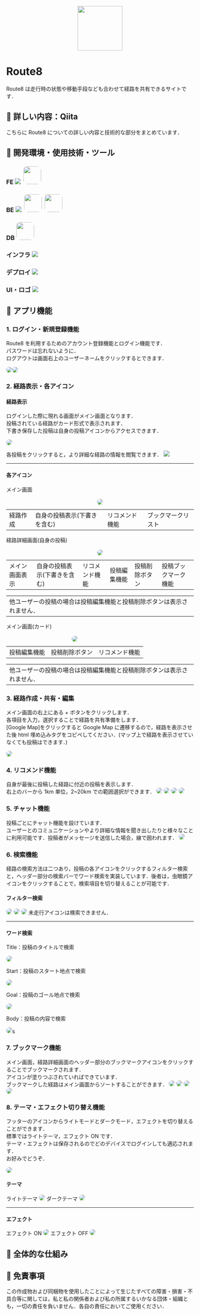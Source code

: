 <!-- <p align="center"><a href="https://laravel.com" target="_blank"><img src="https://raw.githubusercontent.com/laravel/art/master/logo-lockup/5%20SVG/2%20CMYK/1%20Full%20Color/laravel-logolockup-cmyk-red.svg" width="400" alt="Laravel Logo"></a></p>

<p align="center">
<a href="https://github.com/laravel/framework/actions"><img src="https://github.com/laravel/framework/workflows/tests/badge.svg" alt="Build Status"></a>
<a href="https://packagist.org/packages/laravel/framework"><img src="https://img.shields.io/packagist/dt/laravel/framework" alt="Total Downloads"></a>
<a href="https://packagist.org/packages/laravel/framework"><img src="https://img.shields.io/packagist/v/laravel/framework" alt="Latest Stable Version"></a>
<a href="https://packagist.org/packages/laravel/framework"><img src="https://img.shields.io/packagist/l/laravel/framework" alt="License"></a>
</p>

## About Laravel

Laravel is a web application framework with expressive, elegant syntax. We believe development must be an enjoyable and creative experience to be truly fulfilling. Laravel takes the pain out of development by easing common tasks used in many web projects, such as:

- [Simple, fast routing engine](https://laravel.com/docs/routing).
- [Powerful dependency injection container](https://laravel.com/docs/container).
- Multiple back-ends for [session](https://laravel.com/docs/session) and [cache](https://laravel.com/docs/cache) storage.
- Expressive, intuitive [database ORM](https://laravel.com/docs/eloquent).
- Database agnostic [schema migrations](https://laravel.com/docs/migrations).
- [Robust background job processing](https://laravel.com/docs/queues).
- [Real-time event broadcasting](https://laravel.com/docs/broadcasting).

Laravel is accessible, powerful, and provides tools required for large, robust applications.

## Learning Laravel

Laravel has the most extensive and thorough [documentation](https://laravel.com/docs) and video tutorial library of all modern web application frameworks, making it a breeze to get started with the framework.

You may also try the [Laravel Bootcamp](https://bootcamp.laravel.com), where you will be guided through building a modern Laravel application from scratch.

If you don't feel like reading, [Laracasts](https://laracasts.com) can help. Laracasts contains over 2000 video tutorials on a range of topics including Laravel, modern PHP, unit testing, and JavaScript. Boost your skills by digging into our comprehensive video library.

## Laravel Sponsors

We would like to extend our thanks to the following sponsors for funding Laravel development. If you are interested in becoming a sponsor, please visit the Laravel [Patreon page](https://patreon.com/taylorotwell).

### Premium Partners

- **[Vehikl](https://vehikl.com/)**
- **[Tighten Co.](https://tighten.co)**
- **[Kirschbaum Development Group](https://kirschbaumdevelopment.com)**
- **[64 Robots](https://64robots.com)**
- **[Cubet Techno Labs](https://cubettech.com)**
- **[Cyber-Duck](https://cyber-duck.co.uk)**
- **[Many](https://www.many.co.uk)**
- **[Webdock, Fast VPS Hosting](https://www.webdock.io/en)**
- **[DevSquad](https://devsquad.com)**
- **[Curotec](https://www.curotec.com/services/technologies/laravel/)**
- **[OP.GG](https://op.gg)**
- **[WebReinvent](https://webreinvent.com/?utm_source=laravel&utm_medium=github&utm_campaign=patreon-sponsors)**
- **[Lendio](https://lendio.com)**

## Contributing

Thank you for considering contributing to the Laravel framework! The contribution guide can be found in the [Laravel documentation](https://laravel.com/docs/contributions).

## Code of Conduct

In order to ensure that the Laravel community is welcoming to all, please review and abide by the [Code of Conduct](https://laravel.com/docs/contributions#code-of-conduct).

## Security Vulnerabilities

If you discover a security vulnerability within Laravel, please send an e-mail to Taylor Otwell via [taylor@laravel.com](mailto:taylor@laravel.com). All security vulnerabilities will be promptly addressed.

## License

The Laravel framework is open-sourced software licensed under the [MIT license](https://opensource.org/licenses/MIT). -->
<p align="center">
<img width="120" src="https://github.com/273Do/Route8/assets/114457271/855be6eb-7882-4816-a31d-0430c6a62674">
</p>

# Route8

Route8 は走行時の状態や移動手段なども合わせて経路を共有できるサイトです．

## 🚙 詳しい内容：Qiita

こちらに Route8 についての詳しい内容と技術的な部分をまとめています．

## 🚙 開発環境・使用技術・ツール

<H3>FE
<a href="https://skillicons.dev">
   <img src="https://skillicons.dev/icons?i=typescript,react,sass"/><img style="margin-left:7px; height:48px; border-radius:10px;" src="./resources/readme_img/inertiajs.png" />
</a>
<h3>BE
  <a href="https://skillicons.dev">
    <img src="https://skillicons.dev/icons?i=php,laravel"/><img style="margin-left:7px; height:48px; border-radius:10px;" src="./resources/readme_img/breeze.png" /><img style="margin-left:7px; height:48px; border-radius:10px;" src="./resources/readme_img/inertiajs.png" />
  </a>
<h3>DB
<a href="https://skillicons.dev">
<img style="height:48px; border-radius:10px;" src="https://blog.share-wis.com/wp-content/uploads/sites/10/2015/12/NXdGpkmF.png" />
</a>
<h3>インフラ
<a href="https://skillicons.dev">
   <img src="https://skillicons.dev/icons?i=aws,vite,github,git,vscode"/>
</a>
<h3>デプロイ
<a href="https://skillicons.dev">
   <img src="https://skillicons.dev/icons?i=heroku"/>
</a>
<h3>UI・ロゴ
<a href="https://skillicons.dev">
   <img src="https://skillicons.dev/icons?i=blender,figma,photoshop"/>
</a>

## 🚙 アプリ機能

### 1. ログイン・新規登録機能

Route8 を利用するためのアカウント登録機能とログイン機能です．<br>
パスワードは忘れないように．<br>
ログアウトは画面右上のユーザーネームをクリックするとできます．

<!-- <details><summary> 画面詳細 </summary> -->

<img src="./resources/readme_img/login_screen.png" style="border-radius:20px;" ><img src="./resources/readme_img/register_screen.png" style="border-radius:20px;">

<!-- </details> -->

### 2. 経路表示・各アイコン

#### 経路表示

ログインした際に現れる画面がメイン画面となります．<br>
投稿されている経路がカード形式で表示されます．<br>
下書き保存した投稿は自身の投稿アイコンからアクセスできます．<br>

<!-- <details><summary> 画面詳細 </summary> -->
<img src="./resources/readme_img/main_screen.png" style="border-radius:10px;">
<!-- </details> -->

各投稿をクリックすると，より詳細な経路の情報を閲覧できます．
<img src="./resources/readme_img/route_screen.png">

<hr>

#### 各アイコン

<table>
メイン画面
  <caption><img src="./resources/readme_img/tab_bar1.png" style="border-radius:10px;"></caption>
  <tr>
    <td>経路作成</td>
    <td>自身の投稿表示(下書きを含む)</td>
    <td>リコメンド機能</td>
    <td>ブックマークリスト</td>
  </tr>
</table>

<table>
経路詳細画面(自身の投稿)
  <caption><img src="./resources/readme_img/tab_bar2.png" style="border-radius:10px;"></caption>
  <tr>
    <td>メイン画面表示</td>
    <td>自身の投稿表示(下書きを含む)</td>
    <td>リコメンド機能</td>
    <td>投稿編集機能</td>
    <td>投稿削除ボタン</td>
    <td>投稿ブックマーク機能</td>
  </tr>
</table>
<table>
  <tr>
    <td>他ユーザーの投稿の場合は投稿編集機能と投稿削除ボタンは表示されません．
    </td>
  </tr>
</table>

<table>
メイン画面(カード)
  <caption><img src="./resources/readme_img/tab_bar3.png" style="border-radius:10px;"></caption>
  <tr>
    <td>投稿編集機能</td>
    <td>投稿削除ボタン</td>
    <td>リコメンド機能</td>
  </tr>
</table>
<table>
  <tr>
    <td>他ユーザーの投稿の場合は投稿編集機能と投稿削除ボタンは表示されません．
    </td>
  </tr>
</table>

### 3. 経路作成・共有・編集

メイン画面の右上にある + ボタンをクリックします．<br>
各項目を入力，選択することで経路を共有準備をします．<br>
[Google Map]をクリックすると Google Map に遷移するので，経路を表示させた後 html 埋め込みタグをコピペしてください．(マップ上で経路を表示させていなくても投稿はできます．)

<!-- <details><summary> 画面詳細 </summary> -->
<img src="./resources/readme_img/create_screen.png" style="border-radius:20px;">
<!-- </details> -->

### 4. リコメンド機能

自身が最後に投稿した経路に付近の投稿を表示します．<br>
右上のバーから 1km 単位，2~20km での範囲選択ができます．
<img src="./resources/readme_img/recommend1.png" style="border-radius:10px;">
<img src="./resources/readme_img/recommend2.png" style="border-radius:10px;">
<img src="./resources/readme_img/recommend3.png" style="border-radius:10px;">
<img src="./resources/readme_img/recommend4.png" style="border-radius:10px;">

### 5. チャット機能

投稿ごとにチャット機能を設けています．<br>
ユーザーとのコミュニケーションやより詳細な情報を聞き出したりと様々なことに利用可能です．投稿者がメッセージを送信した場合，線で囲われます．
<img src="./resources/readme_img/chat.png" style="border-radius:10px;">

### 6. 検索機能

経路の検索方法は二つあり，投稿の各アイコンをクリックするフィルター検索と，ヘッダー部分の検索バーでワード検索を実装しています．後者は，虫眼鏡アイコンをクリックすることで，検索項目を切り替えることが可能です．

#### フィルター検索

<img src="./resources/readme_img/search5.png" style="border-radius:10px;">
<img src="./resources/readme_img/search6.png" style="border-radius:10px;">
<img src="./resources/readme_img/search7.png" style="border-radius:10px;">
未走行アイコンは検索できません．

<hr>

#### ワード検索

<P>Title：投稿のタイトルで検索</P>
<img src="./resources/readme_img/search1.png" style="border-radius:10px;">
<P>Start：投稿のスタート地点で検索</P>
<img src="./resources/readme_img/search2.png" style="border-radius:10px;">
<P>Goal：投稿のゴール地点で検索</P>
<img src="./resources/readme_img/search3.png" style="border-radius:10px;">
<P>Body：投稿の内容で検索</P>
<img src="./resources/readme_img/search4.png" style="border-radius:10px;">s

### 7. ブックマーク機能

メイン画面，経路詳細画面のヘッダー部分のブックマークアイコンをクリックすることでブックマークされます．<br>
アイコンが塗りつぶされていればできています．<br>
ブックマークした経路はメイン画面からソートすることができます．
<img src="./resources/readme_img/bookmark1.png" style="border-radius:10px;">
<img src="./resources/readme_img/bookmark2.png" style="border-radius:10px;">
<img src="./resources/readme_img/bookmark3.png" style="border-radius:10px;">
<img src="./resources/readme_img/bookmark4.png" style="border-radius:10px;">

### 8. テーマ・エフェクト切り替え機能

フッターのアイコンからライトモードとダークモード，エフェクトを切り替えることができます．<br>
標準ではライトテーマ，エフェクト ON です．<br>
テーマ・エフェクトは保存されるのでどのデバイスでログインしても適応されます．<br>
お好みでどうぞ．

<img src="./resources/readme_img/effect0.png" style="border-radius:10px;">

#### テーマ

ライトテーマ
<img src="./resources/readme_img/theme1.png" style="border-radius:10px;">
ダークテーマ
<img src="./resources/readme_img/theme2.png" style="border-radius:10px;">

<hr>

#### エフェクト

エフェクト ON
<img src="./resources/readme_img/effect1.png" style="border-radius:10px;">
エフェクト OFF
<img src="./resources/readme_img/effect2.png" style="border-radius:10px;">

## 🚙 全体的な仕組み

## 🚙 免責事項

この作成物および同梱物を使用したことによって生じたすべての障害・損害・不具合等に関しては，私と私の関係者および私の所属するいかなる団体・組織とも，一切の責任を負いません．各自の責任においてご使用ください．
